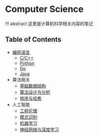 # Computer Science

!!! abstract 
    这里是计算机科学相关内容的笔记


## Table of Contents

- [编程语言](pl)
    - [C/C++](pl/c_cpp/)
    - [Python](pl/python/)
    - [Go](pl/go/)
    - [Java](pl/java)
- 算法相关
    - [基础数据结构](algorithm/basic-ds)
    - [算法设计与分析](algorithm/design-analysis) <span class="toc-tag toc-tag-classnotes"></span>
    - [排序与哈希](algorithm/sort-hash)
- 人工智能
    - [工程伦理](ai/engineering-ethics) <span class="toc-tag toc-tag-classnotes"></span>
    - [模式识别](ai/mode-recognition) <span class="toc-tag toc-tag-classnotes"></span>
    - [机器学习](ai/ml) <span class="toc-tag toc-tag-classnotes"></span>
    - [神经网络与深度学习](ai/dl) <span class="toc-tag toc-tag-classnotes"></span>
